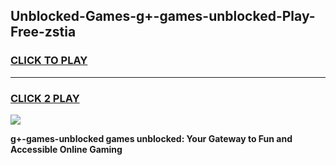
## Unblocked-Games-g+-games-unblocked-Play-Free-zstia
<h3>
<a href="https://premium76.site?title=g+-games-unblocked&ref=10A">CLICK TO PLAY</a></h3>
<hr>

<h3>
<a href="https://premium76.site?title=g+-games-unblocked&ref=10A">CLICK 2 PLAY</a>
  
</h3>

<a href="https://premium76.site?title=g+-games-unblocked&ref=10A"><img src="https://clearcache.store/games.png"></a>


**g+-games-unblocked games unblocked: Your Gateway to Fun and Accessible Online Gaming**
